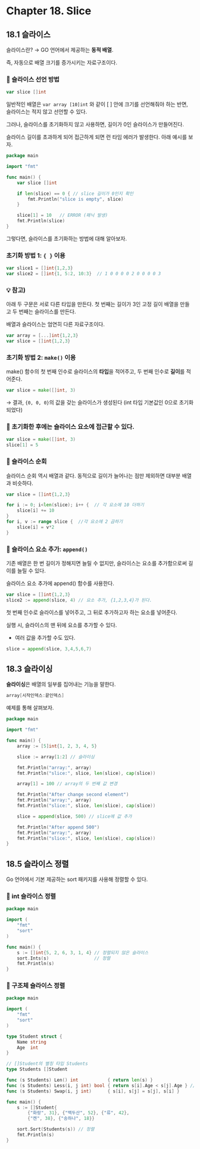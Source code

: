 # Chapter 18. Slice

## 18.1 슬라이스

슬라이스란? → GO 언어에서 제공하는 **동적 배열**.    

즉, 자동으로 배열 크기를 증가시키는 자료구조이다.   

### 📌 슬라이스 선언 방법

```go
var slice []int
```

일반적인 배열은 `var array [10]int` 와 같이 [ ] 안에 크기를 선언해줘야 하는 반면, 슬라이스는 적지 않고 선언할 수 있다.

그러나, 슬라이스를 초기화하지 않고 사용하면, 길이가 0인 슬라이스가 만들어진다.    

슬라이스 길이를 초과하게 되어 접근하게 되면 런 타임 에러가 발생한다. 아래 예시를 보자.

```go
package main

import "fmt"

func main() {
	var slice []int

	if len(slice) == 0 { // slice 길이가 0인지 확인
		fmt.Println("slice is empty", slice)
	}

	slice[1] = 10   // ERROR (패닉 발생)
	fmt.Println(slice)
}
```

그렇다면, 슬라이스를 초기화하는 방법에 대해 알아보자.

### 초기화 방법 1: `{ }` 이용

```go
var slice1 = []int{1,2,3}
var slice2 = []int{1, 5:2, 10:3}  // 1 0 0 0 0 2 0 0 0 0 3
```

### 💡 참고)

아래 두 구문은 서로 다른 타입을 만든다. 첫 번째는 길이가 3인 고정 길이 배열을 만들고 두 번째는 슬라이스를 만든다.    

배열과 슬라이스는 엄연히 다른 자료구조이다.

```go
var array = [...]int{1,2,3}
var slice = []int{1,2,3}    
```

### 초기화 방법 2: `make()` 이용

make() 함수의 첫 번째 인수로 슬라이스의 **타입**을 적어주고, 두 번째 인수로 **길이**를 적어준다.   

```go
var slice = make([]int, 3)
```

→ 결과, `{0, 0, 0}`의 값을 갖는 슬라이스가 생성된다 (int 타입 기본값인 0으로 초기화되었다)

### 👀 초기화한 후에는 슬라이스 요소에 접근할 수 있다.

```go
var slice = make([]int, 3)
slice[1] = 5
```

### 📌 슬라이스 순회

슬라이스 순회 역시 배열과 같다. 동적으로 길이가 늘어나는 점만 제외하면 대부분 배열과 비슷하다.

```go
var slice = []int{1,2,3}

for i := 0; i<len(slice); i++ {  // 각 요소에 10 더하기
	slice[i] += 10
}
for i, v := range slice {  //각 요소에 2 곱하기
	slice[i] = v*2
}
```

### 📌 슬라이스 요소 추가: `append()`

기존 배열은 한 번 길이가 정해지면 늘릴 수 없지만, 슬라이스는 요소를 추가함으로써 길이를 늘릴 수 있다.    

슬라이스 요소 추가에 append() 함수를 사용한다.    

```go
var slice = []int{1,2,3}
slice2 := append(slice, 4) // 요소 추가, {1,2,3,4}가 된다.
```

첫 번째 인수로 슬라이스를 넣어주고, 그 뒤로 추가하고자 하는 요소를 넣어준다.    

실행 시, 슬라이스의 맨 뒤에 요소를 추가할 수 있다.    

- 여러 값을 추가할 수도 있다.

```go
slice = append(slice, 3,4,5,6,7)
```

## 18.3 슬라이싱

**슬라이싱**은 배열의 일부를 집어내는 기능을 말한다.

```go
array[시작인덱스:끝인덱스]
```

예제를 통해 살펴보자.

```go
package main

import "fmt"

func main() {
	array := [5]int{1, 2, 3, 4, 5}

	slice := array[1:2] // 슬라이싱

	fmt.Println("array:", array)
	fmt.Println("slice:", slice, len(slice), cap(slice))

	array[1] = 100 // array의 두 번째 값 변경

	fmt.Println("After change second element")
	fmt.Println("array:", array)
	fmt.Println("slice:", slice, len(slice), cap(slice))

	slice = append(slice, 500) // slice에 값 추가

	fmt.Println("After append 500")
	fmt.Println("array:", array)
	fmt.Println("slice:", slice, len(slice), cap(slice))
}
```

## 18.5 슬라이스 정렬

Go 언어에서 기본 제공하는 sort 패키지를 사용해 정렬할 수 있다.

### 📌 int 슬라이스 정렬

```go
package main

import (
	"fmt"
	"sort"
)

func main() {
	s := []int{5, 2, 6, 3, 1, 4} // 정렬되지 않은 슬라이스
	sort.Ints(s)                 // 정렬
	fmt.Println(s)
}
```

### 📌 구조체 슬라이스 정렬

```go
package main

import (
	"fmt"
	"sort"
)

type Student struct {
	Name string
	Age  int
}

// []Student의 별칭 타입 Students
type Students []Student

func (s Students) Len() int           { return len(s) }
func (s Students) Less(i, j int) bool { return s[i].Age < s[j].Age } // 나이 비교
func (s Students) Swap(i, j int)      { s[i], s[j] = s[j], s[i] }

func main() {
	s := []Student{
		{"화랑", 31}, {"백두산", 52}, {"류", 42},
		{"켄", 38}, {"송하나", 18}}

	sort.Sort(Students(s)) // 정렬
	fmt.Println(s)
}
```
